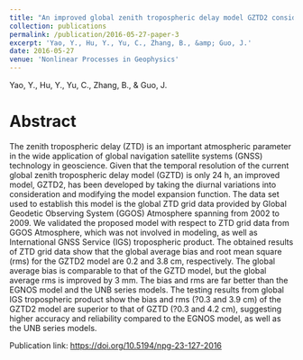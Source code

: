 ```yaml
---
title: "An improved global zenith tropospheric delay model GZTD2 considering diurnal variations"
collection: publications
permalink: /publication/2016-05-27-paper-3
excerpt: 'Yao, Y., Hu, Y., Yu, C., Zhang, B., &amp; Guo, J.'
date: 2016-05-27
venue: 'Nonlinear Processes in Geophysics'
---
```

Yao, Y., Hu, Y., Yu, C., Zhang, B., &amp; Guo, J.

Abstract
=====
The zenith tropospheric delay (ZTD) is an important atmospheric parameter in the wide application of global navigation satellite systems (GNSS) technology in geoscience. Given that the temporal resolution of the current global zenith tropospheric delay model (GZTD) is only 24 h, an improved model, GZTD2, has been developed by taking the diurnal variations into consideration and modifying the model expansion function. The data set used to establish this model is the global ZTD grid data provided by Global Geodetic Observing System (GGOS) Atmosphere spanning from 2002 to 2009. We validated the proposed model with respect to ZTD grid data from GGOS Atmosphere, which was not involved in modeling, as well as International GNSS Service (IGS) tropospheric product. The obtained results of ZTD grid data show that the global average bias and root mean square (rms) for the GZTD2 model are 0.2 and 3.8 cm, respectively. The global average bias is comparable to that of the GZTD model, but the global average rms is improved by 3 mm. The bias and rms are far better than the EGNOS model and the UNB series models. The testing results from global IGS tropospheric product show the bias and rms (?0.3 and 3.9 cm) of the GZTD2 model are superior to that of GZTD (?0.3 and 4.2 cm), suggesting higher accuracy and reliability compared to the EGNOS model, as well as the UNB series models.  

Publication link: https://doi.org/10.5194/npg-23-127-2016